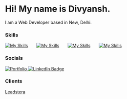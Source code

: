 Hi! My name is Divyansh.
========================================================================================================================================

I am a Web Developer based in New, Delhi.
<br/>

### Skills

[![My Skills](https://skillicons.dev/icons?i=next,react,ts,js)](https://skillicons.dev) &nbsp;&nbsp;&nbsp;&nbsp;&nbsp; [![My Skills](https://skillicons.dev/icons?i=tailwind,sass)](https://skillicons.dev) &nbsp;&nbsp;&nbsp;&nbsp;&nbsp; [![My Skills](https://skillicons.dev/icons?i=nodejs,prisma)](https://skillicons.dev) &nbsp;&nbsp;&nbsp;&nbsp;&nbsp; [![My Skills](https://skillicons.dev/icons?i=mongodb,postgres,mysql,firebase)](https://skillicons.dev)
<br/>

### Socials

<div >
  <span>
  <a href="https://portfolio-six-tau-90.vercel.app/">
    <img src="https://img.shields.io/badge/Portfolio-white?style=for-the-badge&logo=&logoColor=blue" alt="Portfolio"/>
  </a>
  <a href="https://www.linkedin.com/in/divyansh-95b124229/">
    <img src="https://img.shields.io/badge/LinkedIn-blue?style=for-the-badge&logo=linkedin&logoColor=white" alt="LinkedIn Badge"/>
  </a>
  </span>
</div>

### Clients
<div>
  <a href="https://leadstera.com" target="_blank">
    Leadstera
  </a>
</div>
